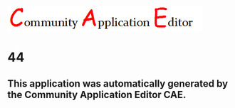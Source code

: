 ![CAE](https://github.com/GHProjectsTest/CAE-Deployment-Temp/blob/master/img/logo.png)  

44
===================


This application was automatically generated by the Community Application Editor CAE.  
---------------
